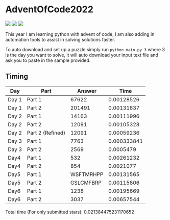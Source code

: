 # AdventOfCode2022

![](https://img.shields.io/badge/day%20📅-5-blue)
![](https://img.shields.io/badge/stars%20⭐-9-yellow)
![](https://img.shields.io/badge/days%20completed-4-red)

This year I am learning python with advent of code, I am also adding in automation tools to assist in solving solutions 
faster.

To auto download and set up a puzzle simply run `python main.py 3` where 3 is the day you want to solve, it will auto 
download your input text file and ask you to paste in the sample provided.

## Timing
| Day   | Part             | Answer    |        Time |
|-------|------------------|-----------|-------------|
| Day 1 | Part 1           | 67622     | 0.00128526  |
| Day 1 | Part 2           | 201491    | 0.00131837  |
| Day 2 | Part 1           | 14163     | 0.00111996  |
| Day 2 | Part 2           | 12091     | 0.00105328  |
| Day 2 | Part 2 (Refined) | 12091     | 0.00059236  |
| Day 3 | Part 1           | 7763      | 0.000333841 |
| Day 3 | Part 2           | 2569      | 0.0005479   |
| Day4  | Part 1           | 532       | 0.00261232  |
| Day4  | Part 2           | 854       | 0.0021077   |
| Day5  | Part 1           | WSFTMRHPP | 0.00131565  |
| Day5  | Part 2           | GSLCMFBRP | 0.00115806  |
| Day6  | Part 1           | 1238      | 0.00195669  |
| Day6  | Part 2           | 3037      | 0.00657544  |

Total time (For only submitted stars): 0.021384475231170652